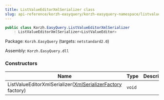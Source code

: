 ```yaml
---
title: ListValueEditorXmlSerializer class
slug: api-reference/korzh-easyquery/korzh-easyquery-namespace/listvalueeditorxmlserializer-class
---
```

```csharp
public class Korzh.EasyQuery.ListValueEditorXmlSerializer
    : ListValueEditorXmlSerializer<ListValueEditor>

```
Package: `Korzh.EasyQuery` (targets: `netstandard2.0`)

Assembly: `Korzh.EasyQuery.dll`

### Constructors

| Name | Type | Description | 
| --- | --- | --- | 
| ListValueEditorXmlSerializer([XmlSerializerFactory](api-reference/korzh-easyquery/korzh-easyquery-namespace/xmlserializerfactory-class) factory) | `void` |  |